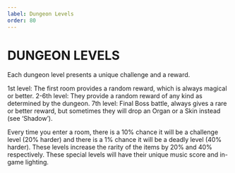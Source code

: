 ```yaml
---
label: Dungeon Levels
order: 80
---
```

# DUNGEON LEVELS

Each dungeon level presents a unique challenge and a reward.

1st level: The first room provides a random reward, which is always magical or better.
2-6th level: They provide a random reward of any kind as determined by the dungeon.
7th level: Final Boss battle, always gives a rare or better reward, but sometimes they will drop an Organ or a Skin instead (see ‘Shadow’).

Every time you enter a room, there is a 10% chance it will be a challenge level (20% harder) and there is a 1% chance it will be a deadly level (40% harder). These levels increase the rarity of the items by 20% and 40% respectively. These special levels will have their unique music score and in-game lighting.
